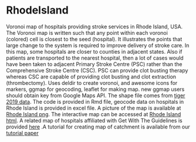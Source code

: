 # RhodeIsland
Voronoi map of hospitals providing stroke services in Rhode Island, USA. The Voronoi map is written such that any point within each voronoi (colored) cell is closest to the seed (hospital). It illustrates the points that large change to the system is required to improve delivery of stroke care. In this map, some hospitals are closer to counties in adjacent states. Also if patients are transported to the nearest hospital, then a lot of cases would have been taken to adjacent Primary Stroke Centre (PSC) rather than the Comprehensive Stroke Centre (CSC). PSC can provide clot busting therapy whereas CSC are capable of providing clot busting and clot extraction (thrombectomy). Uses deldir to create voronoi, and awesome icons for markers, ggmap for geocoding, leaflet for making map. new ggmap users should obtain key from Google Maps API. The shape file comes from [tiger 2019 data](https://www.census.gov/geographies/mapping-files/time-series/geo/tiger-line-file.html). The code is provided in Rmd file, geocode data on hospitals in Rhode Island is provided in excel file. A picture of the map is available at [Rhode Island png](./Rhode_state_awesomeicon.png). The interactive map can be accessed at [Rhode Island html](./Rhode_state_awesomeicon.html). A related map of hospitals affiliated with Get With The Guidelines is provided 
[here](https://gntem2.github.io/GWTG_Stroke_Hospitals/) .A tutorial for creating map of catchment is available from our [tutorial paper](https://richardbeare.github.io/GeospatialStroke/) 
